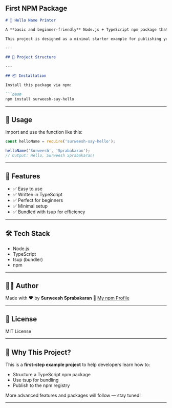 ## **First NPM Package**

```markdown
# 👋 Hello Name Printer

A **basic and beginner-friendly** Node.js + TypeScript npm package that prints a simple greeting using a first name and last name.

This project is designed as a minimal starter example for publishing your first npm package. Built with **TypeScript** and bundled using **Tsup**.

---

## 📁 Project Structure

---

## 📦 Installation

Install this package via npm:

```bash
npm install surweesh-say-hello
````

---

## 🚀 Usage

Import and use the function like this:

```js
const helloName = require('surweesh-say-hello');

helloName('Surweesh', 'Sprabakaran'); 
// Output: Hello, Surweesh Sprabakaran!
```

---

## 🧠 Features

* ✅ Easy to use
* ✅ Written in TypeScript
* ✅ Perfect for beginners
* ✅ Minimal setup
* ✅ Bundled with tsup for efficiency

---

## 🛠 Tech Stack

* Node.js
* TypeScript
* tsup (bundler)
* npm

---

## 👨‍💻 Author

Made with ❤️ by **Surweesh Sprabakaran**
🔗 [My npm Profile](https://www.npmjs.com/~surweeshsp)

---

## 📜 License

MIT License

---

## 🌱 Why This Project?

This is a **first-step example project** to help developers learn how to:

* Structure a TypeScript npm package
* Use tsup for bundling
* Publish to the npm registry

More advanced features and packages will follow — stay tuned!

---


